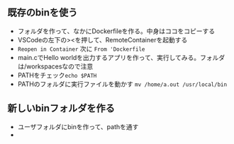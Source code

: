 ## 既存のbinを使う
- フォルダを作って、なかにDockerfileを作る。中身はココをコピーする
- VSCodeの左下の><を押して、RemoteContainerを起動する
- `Reopen in Container` 次に `From 'Dockerfile`
- main.cでHello worldを出力するアプリを作って、実行してみる。フォルダは/workspacesなので注意
- PATHをチェック`echo $PATH`
- PATHのフォルダに実行ファイルを動かす `mv /home/a.out /usr/local/bin`

## 新しいbinフォルダを作る
- ユーザフォルダにbinを作って、pathを通す
- 
